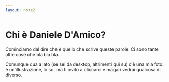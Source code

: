 ```yaml
---
layout: note2
---
```


# Chi è Daniele D'Amico?

Cominciamo dal dire che è quello che scrive queste parole.
Ci sono tante altre cose che bla bla bla...

Comunque qua a lato (se sei da desktop, altrimenti qui su) c'è una mia foto: è un'illustrazione, lo so, ma ti invito a cliccarci e magari vedrai qualcosa di diverso.
